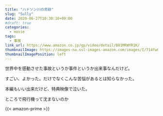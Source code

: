 ```yaml
---
title: "ハドソン川の奇跡"
slug: "Sully"
date: 2020-06-27T10:30:10+09:00
#draft: true
categories:
  - movie
tags:
  - 事故
link_url: https://www.amazon.co.jp/gp/video/detail/B01MRWYR1K/
thumbnailImage: https://images-na.ssl-images-amazon.com/images/I/714fwQyyO1L._SX600_.jpg
thumbnailImagePosition: left
---
```

世界中を感動させた事故というか事件というか出来事なんだけど。
<!--more-->
すごい、よかった。だけでなくこんな苦悩があるとは知らなかった。

本編もいい出来だけど、特典映像で泣いた。

ところで飛行機って沈まないのか

{{< amazon-prime >}}
